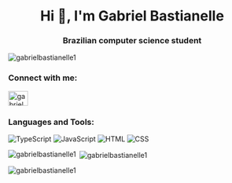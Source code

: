 <h1 align="center">Hi 👋, I'm Gabriel Bastianelle</h1>
<h3 align="center">Brazilian computer science student</h3>

<p align="left"> <img src="https://komarev.com/ghpvc/?username=gabrielbastianelle1&label=Profile%20views&color=0e75b6&style=flat" alt="gabrielbastianelle1" /> </p>

<h3 align="left">Connect with me:</h3>
<p align="left">
<a href="https://instagram.com/gabrielbastianelle" target="blank"><img align="center" src="https://raw.githubusercontent.com/rahuldkjain/github-profile-readme-generator/master/src/images/icons/Social/instagram.svg" alt="gabrielbastianelle" height="30" width="40" /></a>
</p>

<h3 align="left">Languages and Tools:</h3>
<img alt="TypeScript" src="https://img.shields.io/badge/typescript-%23007ACC.svg?&style=for-the-badge&logo=typescript&logoColor=white" /> <img alt="JavaScript" src="https://img.shields.io/badge/javascript%20-%23323330.svg?&style=for-the-badge&logo=javascript&logoColor=%23F7DF1E" /> <img alt="HTML" src="https://img.shields.io/badge/html5%20-%23E34F26.svg?&style=for-the-badge&logo=html5&logoColor=white" /> <img alt="CSS" src="https://img.shields.io/badge/css3%20-%231572B6.svg?&style=for-the-badge&logo=css3&logoColor=white" />




<p><img align="left" src="https://github-readme-stats.vercel.app/api/top-langs?username=gabrielbastianelle1&show_icons=true&locale=en&layout=compact" alt="gabrielbastianelle1" /></p>

<p>&nbsp;<img align="center" src="https://github-readme-stats.vercel.app/api?username=gabrielbastianelle1&show_icons=true&locale=en" alt="gabrielbastianelle1" /></p>

<p><img align="center" src="https://github-readme-streak-stats.herokuapp.com/?user=gabrielbastianelle1&" alt="gabrielbastianelle1" /></p>

